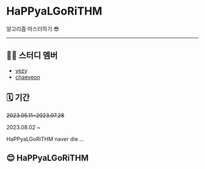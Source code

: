# HaPPyaLGoRiTHM
알고리즘 마스터하기 😎


***
## 👯‍♂️ 스터디 멤버
- [yezy](https://github.com/yezyaa)
- [chaeyeon](https://github.com/yeooniyeoon)

## 🗓 기간
~~2023.05.11~2023.07.28~~

2023.08.02 ~

HaPPyaLGoRiTHM naver die ...

## 😊 HaPPyaLGoRiTHM

